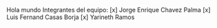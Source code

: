 Hola mundo
Integrantes del equipo:
[x] Jorge Enrique Chavez Palma
[x] Luis Fernand Casas Borja
[x] Yarineth Ramos